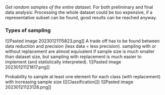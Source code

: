 _Get random samples of the entire dataset._
For both preliminary and final data analysis:
Processing the whole dataset could be too expensive, if a representative subset can be found, good results can be reached anyway.

### Types of sampling
![[Pasted image 20230121115823.png]]
A trade off has to be found between data reduction and precision (less data = less precision).
sampling with or without replacement are almost equivalent if sample size is much smaller than dataset size, but sampling with replacement is much easier to implement (and statistically interpreted).
![[Pasted image 20230121121817.png]]

Probability to sample at least one element for each class (with replacement) with increasing sample size ([[Classification]])
![[Pasted image 20230121123128.png]]
